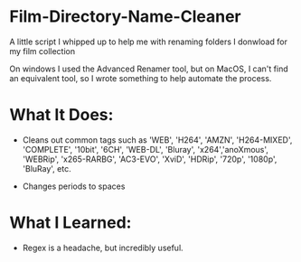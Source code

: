 # Film-Directory-Name-Cleaner
A little script I whipped up to help me with renaming folders I donwload for my film collection

On windows I used the Advanced Renamer tool, but on MacOS, I can't find an equivalent tool, so I wrote something to help automate the process.

# What It Does:

* Cleans out common tags such as 'WEB', 'H264', 'AMZN', 'H264-MIXED', 'COMPLETE', '10bit', '6CH', 'WEB-DL', 'Bluray', 'x264','anoXmous', 'WEBRip', 'x265-RARBG', 'AC3-EVO', 'XviD', 'HDRip', '720p', '1080p', 'BluRay', etc.

* Changes periods to spaces

# What I Learned:

* Regex is a headache, but incredibly useful.
